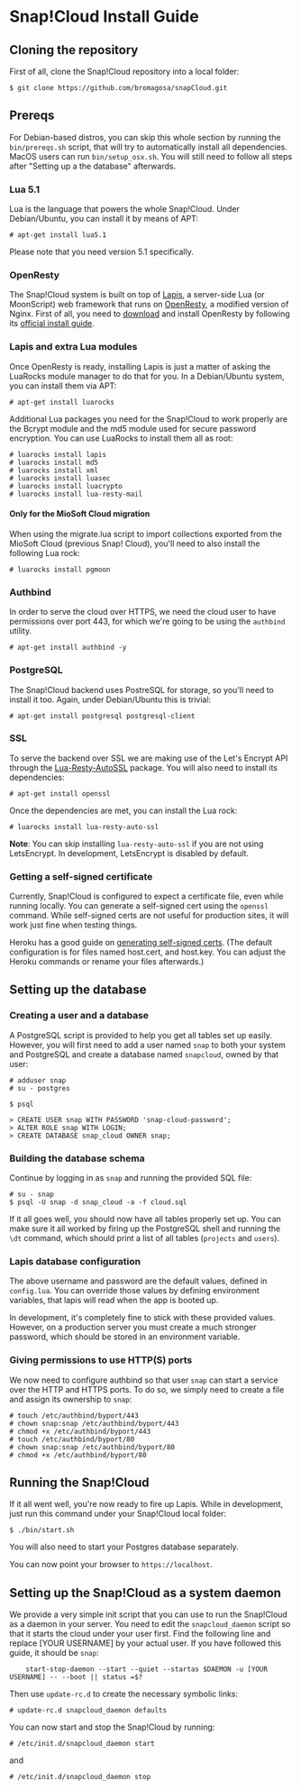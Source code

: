 # Snap!Cloud Install Guide

## Cloning the repository

First of all, clone the Snap!Cloud repository into a local folder:

```
$ git clone https://github.com/bromagosa/snapCloud.git
```

## Prereqs

For Debian-based distros, you can skip this whole section by running the `bin/prereqs.sh` script, that will try to automatically install all dependencies. MacOS users can run `bin/setup_osx.sh`. You will still need to follow all steps after "Setting up a the database" afterwards.


### Lua 5.1

Lua is the language that powers the whole Snap!Cloud. Under Debian/Ubuntu, you can install it by means of APT:

```
# apt-get install lua5.1
```

Please note that you need version 5.1 specifically.

### OpenResty

The Snap!Cloud system is built on top of [Lapis](http://leafo.net/lapis/), a server-side Lua (or MoonScript) web framework that runs on [OpenResty](http://openresty.org), a modified version of Nginx. First of all, you need to [download](http://openresty.org/#Download) and install OpenResty by following its [official install guide](http://openresty.org/#Installation).

### Lapis and extra Lua modules

Once OpenResty is ready, installing Lapis is just a matter of asking the LuaRocks module manager to do that for you. In a Debian/Ubuntu system, you can install them via APT:

```
# apt-get install luarocks
```

Additional Lua packages you need for the Snap!Cloud to work properly are the Bcrypt module and the md5 module used for secure password encryption. You can use LuaRocks to install them all as root:

```
# luarocks install lapis
# luarocks install md5
# luarocks install xml
# luarocks install luasec
# luarocks install luacrypto
# luarocks install lua-resty-mail
```

#### Only for the MioSoft Cloud migration

When using the migrate.lua script to import collections exported from the MioSoft Cloud (previous Snap! Cloud), you'll need to also install the following Lua rock:

```
# luarocks install pgmoon

```

### Authbind

In order to serve the cloud over HTTPS, we need the cloud user to have permissions over port 443, for which we're going to be using the `authbind` utility.

```
# apt-get install authbind -y
```

### PostgreSQL

The Snap!Cloud backend uses PostreSQL for storage, so you'll need to install it too. Again, under Debian/Ubuntu this is trivial:

```
# apt-get install postgresql postgresql-client
```

### SSL

To serve the backend over SSL we are making use of the Let's Encrypt API through the [Lua-Resty-AutoSSL](https://github.com/GUI/lua-resty-auto-ssl) package. You will also need to install its dependencies:

```
# apt-get install openssl
```

Once the dependencies are met, you can install the Lua rock:

```
# luarocks install lua-resty-auto-ssl
```
**Note**: You can skip installing `lua-resty-auto-ssl` if you are not using LetsEncrypt. In development, LetsEncrypt is disabled by default.

### Getting a self-signed certificate
Currently, Snap!Cloud is configured to expect a certificate file, even while running locally. You can generate a self-signed cert using the `openssl` command. While self-signed certs are not useful for production sites, it will work just fine when testing things.

Heroku has a good guide on [generating self-signed certs][heroku-guide].
(The default configuration is for files named host.cert, and host.key. You can adjust the Heroku commands or rename your files afterwards.)

[heroku-guide]: https://devcenter.heroku.com/articles/ssl-certificate-self

## Setting up the database

### Creating a user and a database

A PostgreSQL script is provided to help you get all tables set up easily. However, you will first need to add a user named `snap` to both your system and PostgreSQL and create a database named `snapcloud`, owned by that user:

```
# adduser snap
# su - postgres

$ psql

> CREATE USER snap WITH PASSWORD 'snap-cloud-password';
> ALTER ROLE snap WITH LOGIN;
> CREATE DATABASE snap_cloud OWNER snap;
```

### Building the database schema

Continue by logging in as `snap` and running the provided SQL file:

```
# su - snap
$ psql -U snap -d snap_cloud -a -f cloud.sql
```

If it all goes well, you should now have all tables properly set up. You can make sure it all worked by firing up the PostgreSQL shell and running the `\dt` command, which should print a list of all tables (`projects` and `users`).

### Lapis database configuration

The above username and password are the default values, defined in `config.lua`. You can override those values by defining environment variables, that lapis will read when the app is booted up.

In development, it's completely fine to stick with these provided values. However, on a production server you must create a much stronger password, which should be stored in an environment variable.

### Giving permissions to use HTTP(S) ports

We now need to configure authbind so that user `snap` can start a service over the HTTP and HTTPS ports. To do so, we simply need to create a file and assign its ownership to `snap`:

```
# touch /etc/authbind/byport/443
# chown snap:snap /etc/authbind/byport/443
# chmod +x /etc/authbind/byport/443
# touch /etc/authbind/byport/80
# chown snap:snap /etc/authbind/byport/80
# chmod +x /etc/authbind/byport/80
```

## Running the Snap!Cloud

If it all went well, you're now ready to fire up Lapis. While in development, just run this command under your Snap!Cloud local folder:

```
$ ./bin/start.sh
```
You will also need to start your Postgres database separately.

You can now point your browser to `https://localhost`.

## Setting up the Snap!Cloud as a system daemon

We provide a very simple init script that you can use to run the Snap!Cloud as a daemon in your server. You need to edit the `snapcloud_daemon` script so that it starts the cloud under your user first. Find the following line and replace [YOUR USERNAME] by your actual user. If you have followed this guide, it should be `snap`:


```
    start-stop-daemon --start --quiet --startas $DAEMON -u [YOUR USERNAME] -- --boot || status =$?
```

Then use `update-rc.d` to create the necessary symbolic links:

```
# update-rc.d snapcloud_daemon defaults
```

You can now start and stop the Snap!Cloud by running:

```
# /etc/init.d/snapcloud_daemon start
```

and

```
# /etc/init.d/snapcloud_daemon stop
```
